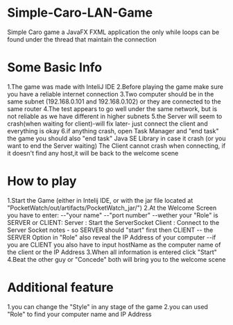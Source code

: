 # Simple-Caro-LAN-Game
Simple Caro game
a JavaFX FXML application
the only while loops can be found under the thread that maintain the connection

# Some Basic Info
1.The game was made with InteliJ IDE
2.Before playing the game make sure you have a reliable internet connection
3.Two computer should be in the same subnet (192.168.0.101 and 192.168.0.102) 
  or they are connected to the same router
4.The test appears to go well under the same network, but is not reliable as we have different in higher subnets
5.the Server will seem to crash(when waiting for client)-will fix later-
  just connect the client and everything is okay
6.if anything crash, open Task Manager and "end task" the game
  you should also "end task" Java SE Library in case it crash (or you want to end the Server waiting)
  The Client cannot crash when connecting, if it doesn't find any host,it will be back to the welcome scene


# How to play
1.Start the Game (either in Intelij IDE, 
or with the jar file located at "PocketWatch/out/artifacts/PocketWatch_jar/")
2.At the Welcome Screen you have to enter:
--"your name"
--"port number"
--wether your "Role" is SERVER or CLIENT:
    Server : Start the ServerSocket
    Client : Connect to the Server Socket
    notes - so SERVER should "start" first then CLIENT
-- the SERVER Option in "Role" also reveal the IP Address of your computer 
--if you are CLIENT you also have to input hostName as 
the computer name of the client or the IP Address
3.When all information is entered click "Start"
4.Beat the other guy or "Concede"
  both will bring you to the welcome scene

# Additional feature
1.you can change the "Style" in any stage of the game
2.you can used "Role" to find your computer name and IP Address 
